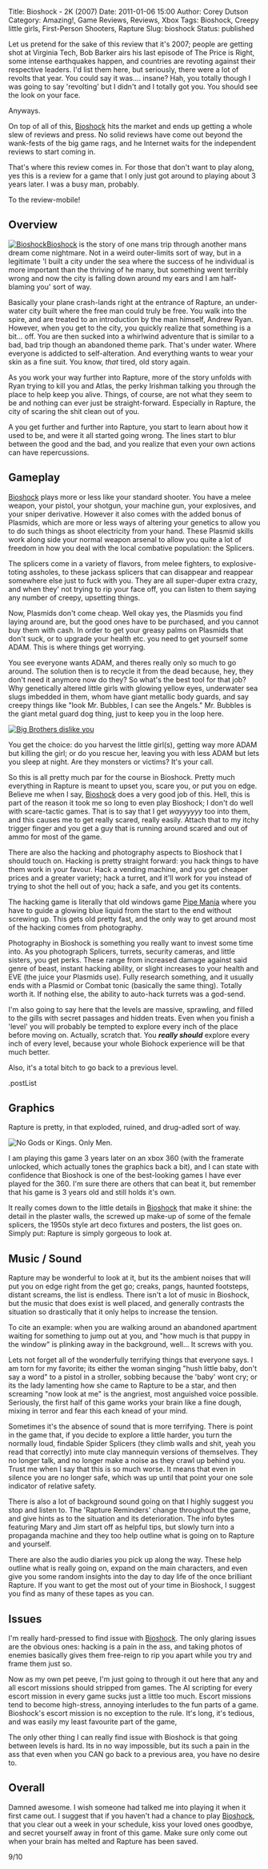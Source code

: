 Title: Bioshock - 2K (2007)
Date: 2011-01-06 15:00
Author: Corey Dutson
Category: Amazing!, Game Reviews, Reviews, Xbox
Tags: Bioshock, Creepy little girls, First-Person Shooters, Rapture
Slug: bioshock
Status: published

Let us pretend for the sake of this review that it's 2007; people are
getting shot at Virginia Tech, Bob Barker airs his last episode of The
Price is Right, some intense earthquakes happen, and countries are
revoting against their respective leaders. I'd list them here, but
seriously, there were a lot of revolts that year. You could say it
was.... insane? Hah, you totally though I was going to say 'revolting'
but I didn't and I totally got you. You should see the look on your
face.

Anyways.

On top of all of this,
[Bioshock](http://www.bioshockgame.com/ "Bioshock") hits the market and
ends up getting a whole slew of reviews and press. No solid reviews have
come out beyond the wank-fests of the big game rags, and he Internet
waits for the independent reviews to start coming in.

That's where this review comes in. For those that don't want to play
along, yes this is a review for a game that I only just got around to
playing about 3 years later. I was a busy man, probably.

To the review-mobile!<!-- PELICAN_END_SUMMARY -->

Overview
--------

[![Bioshock](http://wallofscribbles.com/wp-content/uploads/2011/01/bioshock.jpg "bioshock")](http://wallofscribbles.com/wp-content/uploads/2011/01/bioshock.jpg)[Bioshock](http://www.amazon.co.uk/gp/product/B000V1VZMK?ie=UTF8&tag=walofscr-21&linkCode=as2&camp=1634&creative=19450&creativeASIN=B000V1VZMK "Amazon.co.uk - Bioshock")
is the story of one mans trip through another mans dream come nightmare.
Not in a weird outer-limits sort of way, but in a legitimate 'I built a
city under the sea where the success of he individual is more important
than the thriving of he many, but something went terribly wrong and now
the city is falling down around my ears and I am half-blaming you' sort
of way.

Basically your plane crash-lands right at the entrance of Rapture, an
under-water city built where the free man could truly be free. You walk
into the spire, and are treated to an introduction by the man himself,
Andrew Ryan. However, when you get to the city, you quickly realize that
something is a bit... off. You are then sucked into a whirlwind
adventure that is similar to a bad, bad trip though an abandoned theme
park. That's under water. Where everyone is addicted to self-alteration.
And everything wants to wear your skin as a fine suit. You know, *that*
tired, old story again.

As you work your way further into Rapture, more of the story unfolds
with Ryan trying to kill you and Atlas, the perky Irishman talking you
through the place to help keep you alive. Things, of course, are not
what they seem to be and nothing can ever just be straight-forward.
Especially in Rapture, the city of scaring the shit clean out of you.

A you get further and further into Rapture, you start to learn about how
it used to be, and were it all started going wrong. The lines start to
blur between the good and the bad, and you realize that even your own
actions can have repercussions.

Gameplay
--------

[Bioshock](http://www.amazon.co.uk/gp/product/B000V1VZMK?ie=UTF8&tag=walofscr-21&linkCode=as2&camp=1634&creative=19450&creativeASIN=B000V1VZMK "Amazon.co.uk - Bioshock")
plays more or less like your standard shooter. You have a melee weapon,
your pistol, your shotgun, your machine gun, your explosives, and your
sniper derivative. However it also comes with the added bonus of
Plasmids, which are more or less ways of altering your genetics to allow
you to do such things as shoot electricity from your hand. These Plasmid
skills work along side your normal weapon arsenal to allow you quite a
lot of freedom in how you deal with the local combative population: the
Splicers.

The splicers come in a variety of flavors, from melee fighters, to
explosive-toting assholes, to these jackass splicers that can disappear
and reappear somewhere else just to fuck with you. They are all
super-duper extra crazy, and when they' not trying to rip your face off,
you can listen to them saying any number of creepy, upsetting things.

Now, Plasmids don't come cheap. Well okay yes, the Plasmids you find
laying around are, but the good ones have to be purchased, and you
cannot buy them with cash. In order to get your greasy palms on Plasmids
that don't suck, or to upgrade your health etc. you need to get yourself
some ADAM. This is where things get worrying.

You see everyone wants ADAM, and theres really only so much to go
around. The solution then is to recycle it from the dead because, hey,
they don't need it anymore now do they? So what's the best tool for that
job? Why genetically altered little girls with glowing yellow eyes,
underwater sea slugs imbedded in them, whom have giant metallic body
guards, and say creepy things like "look Mr. Bubbles, I can see the
Angels." Mr. Bubbles is the giant metal guard dog thing, just to keep
you in the loop here.

[![Big Brothers dislike
you](http://wallofscribbles.com/wp-content/uploads/2011/01/combat.png "Big Brothers dislike you")](http://wallofscribbles.com/wp-content/uploads/2011/01/combat.png)

You get the choice: do you harvest the little girl(s), getting way more
ADAM but killing the girl; or do you rescue her, leaving you with less
ADAM but lets you sleep at night. Are they monsters or victims? It's
your call.

So this is all pretty much par for the course in Bioshock. Pretty much
everything in Rapture is meant to upset you, scare you, or put you on
edge. Believe me when I say,
[Bioshock](http://www.amazon.co.uk/gp/product/B000V1VZMK?ie=UTF8&tag=walofscr-21&linkCode=as2&camp=1634&creative=19450&creativeASIN=B000V1VZMK "Amazon.co.uk - Bioshock")
does a very good job of this. Hell, this is part of the reason it took
me so long to even play Bioshock; I don't do well with scare-tactic
games. That is to say that I get *wayyyyyy* too into them, and this
causes me to get really scared, really easily. Attach that to my itchy
trigger finger and you get a guy that is running around scared and out
of ammo for most of the game.

There are also the hacking and photography aspects to Bioshock that I
should touch on. Hacking is pretty straight forward: you hack things to
have them work in your favour. Hack a vending machine, and you get
cheaper prices and a greater variety; hack a turret, and it'll work for
you instead of trying to shot the hell out of you; hack a safe, and you
get its contents.

The hacking game is literally that old windows game [Pipe
Mania](http://en.wikipedia.org/wiki/Pipe_Mania "Wikipedia - Pipe Mania")
where you have to guide a glowing blue liquid from the start to the end
without screwing up. This gets old pretty fast, and the only way to get
around most of the hacking comes from photography.

Photography in Bioshock is something you really want to invest some time
into. As you photograph Splicers, turrets, security cameras, and little
sisters, you get perks. These range from increased damage against said
genre of beast, instant hacking ability, or slight increases to your
health and EVE (the juice your Plasmids use). Fully research something,
and it usually ends with a Plasmid or Combat tonic (basically the same
thing). Totally worth it. If nothing else, the ability to auto-hack
turrets was a god-send.

I'm also going to say here that the levels are massive, sprawling, and
filled to the gills with secret passages and hidden treats. Even when
you finish a 'level' you will probably be tempted to explore every inch
of the place before moving on. Actually, scratch that. You ***really
should*** explore every inch of every level, because your whole Biohock
experience will be that much better.

Also, it's a total bitch to go back to a previous level.

.postList

Graphics
--------

Rapture is pretty, in that exploded, ruined, and drug-adled sort of way.

![No Gods or Kings. Only
Men.](http://wallofscribbles.com/wp-content/uploads/2011/01/bioshock-ryans.jpg "No Gods or Kings. Only Men.")

I am playing this game 3 years later on an xbox 360 (with the framerate
unlocked, which actually tones the graphics back a bit), and I can state
with confidence that Bioshock is one of the best-looking games I have
ever played for the 360. I'm sure there are others that can beat it, but
remember that his game is 3 years old and still holds it's own.

It really comes down to the little details in
[Bioshock](http://www.amazon.co.uk/gp/product/B000V1VZMK?ie=UTF8&tag=walofscr-21&linkCode=as2&camp=1634&creative=19450&creativeASIN=B000V1VZMK "Amazon.co.uk - Bioshock")
that make it shine: the detail in the plaster walls, the screwed up
make-up of some of the female splicers, the 1950s style art deco
fixtures and posters, the list goes on. Simply put: Rapture is simply
gorgeous to look at.

Music / Sound
-------------

Rapture may be wonderful to look at it, but its the ambient noises that
will put you on edge right from the get go; creaks, pangs, haunted
footsteps, distant screams, the list is endless. There isn't a lot of
music in Bioshock, but the music that does exist is well placed, and
generally contrasts the situation so drastically that it only helps to
increase the tension.

To cite an example: when you are walking around an abandoned apartment
waiting for something to jump out at you, and "how much is that puppy in
the window" is plinking away in the background, well... It screws with
you.

Lets not forget all of the wonderfully terrifying things that everyone
says. I am torn for my favorite; its either the woman singing "hush
little baby, don't say a word" to a pistol in a stroller, sobbing
because the 'baby' wont cry; or its the lady lamenting how she came to
Rapture to be a star, and then screaming "now look at me" is the
angriest, most anguished voice possible. Seriously, the first half of
this game works your brain like a fine dough, mixing in terror and fear
this each knead of your mind.

Sometimes it's the absence of sound that is more terrifying. There is
point in the game that, if you decide to explore a little harder, you
turn the normally loud, findable Spider Splicers (they climb walls and
shit, yeah you read that correctly) into mute clay mannequin versions of
themselves. They no longer talk, and no longer make a noise as they
crawl up behind you. Trust me when I say that this is so much worse. It
means that even in silence you are no longer safe, which was up until
that point your one sole indicator of relative safety.

There is also a lot of background sound going on that I highly suggest
you stop and listen to. The 'Rapture Reminders' change throughout the
game, and give hints as to the situation and its deterioration. The info
bytes featuring Mary and Jim start off as helpful tips, but slowly turn
into a propaganda machine and they too help outline what is going on to
Rapture and yourself.

There are also the audio diaries you pick up along the way. These help
outline what is really going on, expand on the main characters, and even
give you some random insights into the day to day life of the once
brilliant Rapture. If you want to get the most out of your time in
Bioshock, I suggest you find as many of these tapes as you can.

Issues
------

I'm really hard-pressed to find issue with
[Bioshock](http://www.amazon.co.uk/gp/product/B000V1VZMK?ie=UTF8&tag=walofscr-21&linkCode=as2&camp=1634&creative=19450&creativeASIN=B000V1VZMK "Amazon.co.uk - Bioshock").
The only glaring issues are the obvious ones: hacking is a pain in the
ass, and taking photos of enemies basically gives them free-reign to rip
you apart while you try and frame them just so.

Now as my own pet peeve, I'm just going to through it out here that any
and all escort missions should stripped from games. The AI scripting for
every escort mission in every game sucks just a little too much. Escort
missions tend to become high-stress, annoying interludes to the fun
parts of a game. Bioshock's escort mission is no exception to the rule.
It's long, it's tedious, and was easily my least favourite part of the
game,

The only other thing I can really find issue with Bioshock is that going
between levels is hard. Its in no way impossible, but its such a pain in
the ass that even when you CAN go back to a previous area, you have no
desire to.

Overall
-------

Damned awesome. I wish someone had talked me into playing it when it
first came out. I suggest that if you haven't had a chance to play
[Bioshock](http://www.amazon.co.uk/gp/product/B000V1VZMK?ie=UTF8&tag=walofscr-21&linkCode=as2&camp=1634&creative=19450&creativeASIN=B000V1VZMK "Amazon.co.uk - Bioshock"),
that you clear out a week in your schedule, kiss your loved ones
goodbye, and secret yourself away in front of this game. Make sure only
come out when your brain has melted and Rapture has been saved.

9/10
